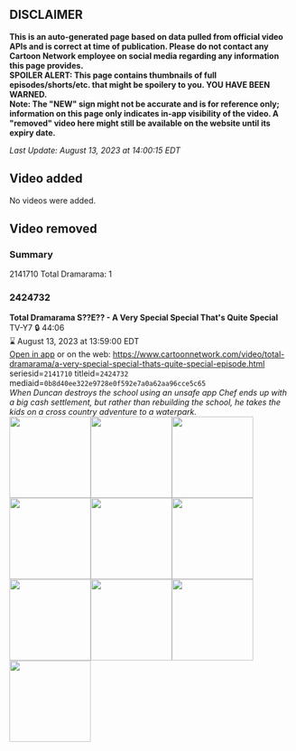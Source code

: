 ## DISCLAIMER
**This is an auto-generated page based on data pulled from official video APIs and is correct at time of publication. Please do not contact any Cartoon Network employee on social media regarding any information this page provides.**  
**SPOILER ALERT: This page contains thumbnails of full episodes/shorts/etc. that might be spoilery to you. YOU HAVE BEEN WARNED.**  
**Note: The "NEW" sign might not be accurate and is for reference only; information on this page only indicates in-app visibility of the video. A "removed" video here might still be available on the website until its expiry date.**  

_Last Update: August 13, 2023 at 14:00:15 EDT_
## Video added
No videos were added.  
## Video removed
### Summary
2141710 Total Dramarama: 1  
### 2424732
**Total Dramarama S??E?? - A Very Special Special That's Quite Special**  
TV-Y7 🔒 44:06  
⌛ August 13, 2023 at 13:59:00 EDT  
[Open in app](https://cnvideo.sercomkc.org/redirector.html?type=cnapp&seriesid=10000000000602100&titleid=2424732&mediaid=0b8d40ee322e9728e0f592e7a0a62aa96cce5c65) or on the web: https://www.cartoonnetwork.com/video/total-dramarama/a-very-special-special-thats-quite-special-episode.html  
seriesid=`2141710` titleid=`2424732` mediaid=`0b8d40ee322e9728e0f592e7a0a62aa96cce5c65`  
_When Duncan destroys the school using an unsafe app Chef ends up with a big cash settlement, but rather than rebuilding the school, he takes the kids on a cross country adventure to a waterpark._  
<a href="https://s3.amazonaws.com/cartoonorchestrator/2424732_001_1280x720.jpg"><img src="https://s3.amazonaws.com/cartoonorchestrator/2424732_001_640x360.jpg" height="144px" /></a><a href="https://s3.amazonaws.com/cartoonorchestrator/2424732_002_1280x720.jpg"><img src="https://s3.amazonaws.com/cartoonorchestrator/2424732_002_640x360.jpg" height="144px" /></a><a href="https://s3.amazonaws.com/cartoonorchestrator/2424732_003_1280x720.jpg"><img src="https://s3.amazonaws.com/cartoonorchestrator/2424732_003_640x360.jpg" height="144px" /></a><a href="https://s3.amazonaws.com/cartoonorchestrator/2424732_004_1280x720.jpg"><img src="https://s3.amazonaws.com/cartoonorchestrator/2424732_004_640x360.jpg" height="144px" /></a><a href="https://s3.amazonaws.com/cartoonorchestrator/2424732_005_1280x720.jpg"><img src="https://s3.amazonaws.com/cartoonorchestrator/2424732_005_640x360.jpg" height="144px" /></a><a href="https://s3.amazonaws.com/cartoonorchestrator/2424732_006_1280x720.jpg"><img src="https://s3.amazonaws.com/cartoonorchestrator/2424732_006_640x360.jpg" height="144px" /></a><a href="https://s3.amazonaws.com/cartoonorchestrator/2424732_007_1280x720.jpg"><img src="https://s3.amazonaws.com/cartoonorchestrator/2424732_007_640x360.jpg" height="144px" /></a><a href="https://s3.amazonaws.com/cartoonorchestrator/2424732_008_1280x720.jpg"><img src="https://s3.amazonaws.com/cartoonorchestrator/2424732_008_640x360.jpg" height="144px" /></a><a href="https://s3.amazonaws.com/cartoonorchestrator/2424732_009_1280x720.jpg"><img src="https://s3.amazonaws.com/cartoonorchestrator/2424732_009_640x360.jpg" height="144px" /></a><a href="https://s3.amazonaws.com/cartoonorchestrator/2424732_010_1280x720.jpg"><img src="https://s3.amazonaws.com/cartoonorchestrator/2424732_010_640x360.jpg" height="144px" /></a>
